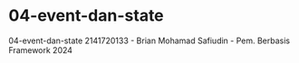 # 04-event-dan-state
04-event-dan-state 2141720133 - Brian Mohamad Safiudin - Pem. Berbasis Framework 2024
